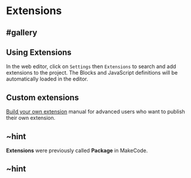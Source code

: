 # Extensions

## #gallery

## Using Extensions

In the web editor, click on ``Settings`` then ``Extensions`` to search and add extensions to the project.
The Blocks and JavaScript definitions will be automatically loaded in the editor.

## Custom extensions

[Build your own extension](/extensions/build-your-own) manual for advanced users who want to publish their own extension.

## ~hint

**Extensions** were previously called **Package** in MakeCode.

## ~hint